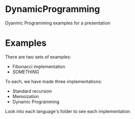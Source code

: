 # DynamicProgramming
Dyanmic Programming examples for a presentation

# Examples

There are two sets of examples:
- Fibonacci implementation
- *SOMETHING*

To each, we have made three implementations:
- Standard recursion
- Memoization
- Dynamic Programming

Look into each language's folder to see each implementation
